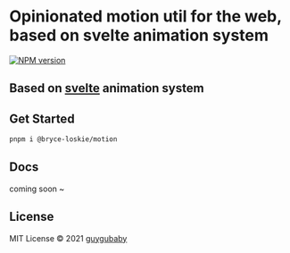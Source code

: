 # Opinionated motion util for the web, based on svelte animation system

[![NPM version](https://img.shields.io/npm/v/@bryce-loskie/motion?color=a1b858&label=)](https://www.npmjs.com/package/@bryce-loskie/motion)

## Based on [svelte](https://github.com/sveltejs/svelte) animation system

## Get Started

```bash
pnpm i @bryce-loskie/motion
```

## Docs

coming soon ~

## License

MIT License © 2021 [guygubaby](https://github.com/guygubaby)
